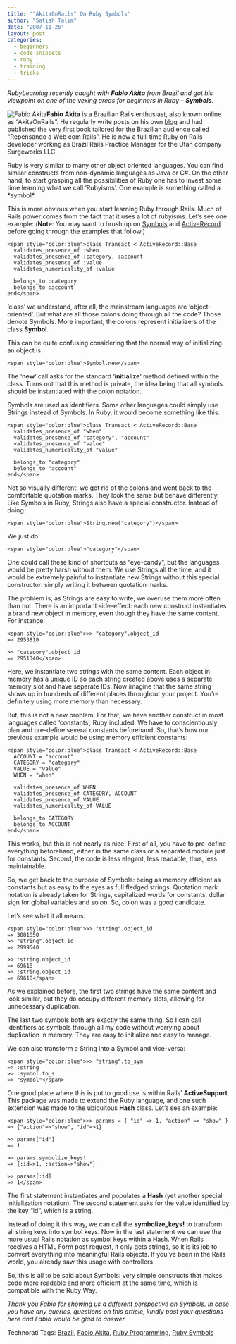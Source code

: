 ```yaml
---
title: '"AkitaOnRails" On Ruby Symbols'
author: "Satish Talim"
date: "2007-11-26"
layout: post
categories:
  - beginners
  - code snippets
  - ruby
  - training
  - tricks
---
```

*RubyLearning recently caught with **Fabio Akita** from Brazil and got
his viewpoint on one of the vexing areas for beginners in Ruby –
**Symbols**.*<!--more-->

![Fabio
Akita](http://www.rubylearning.com/images/akita.jpg "Fabio Akita")**Fabio
Akita** is a Brazilian Rails enthusiast, also known online as
“AkitaOnRails”. He regularly write posts on his own
[blog](http://www.akitaonrails.com/) and had published the very first
book tailored for the Brazilian audience called “Repensando a Web com
Rails”. He is now a full-time Ruby on Rails developer working as Brazil
Rails Practice Manager for the Utah company Surgeworks LLC.

Ruby is very similar to many other object oriented languages. You can
find similar constructs from non-dynamic languages as Java or C\#. On
the other hand, to start grasping all the possibilities of Ruby one has
to invest some time learning what we call ‘Rubyisms’. One example is
something called a \*symbol\*.

This is more obvious when you start learning Ruby through Rails. Much of
Rails power comes from the fact that it uses a lot of rubyisms. Let’s
see one example: (**Note**: You may want to brush up on
[Symbols](http://rubylearning.com/satishtalim/ruby_symbols.html) and
[ActiveRecord](http://rubylearning.com/satishtalim/ruby_activerecord_and_mysql.html)
before going through the examples that follow.)

    <span style="color:blue">class Transact < ActiveRecord::Base
      validates_presence_of :when
      validates_presence_of :category, :account
      validates_presence_of :value
      validates_numericality_of :value

      belongs_to :category
      belongs_to :account
    end</span>

‘class’ we understand, after all, the mainstream languages are
‘object-oriented’. But what are all those colons doing through all the
code? Those denote Symbols. More important, the colons represent
initializers of the class **Symbol**.

This can be quite confusing considering that the normal way of
initializing an object is:

    <span style="color:blue">Symbol.new</span>

The ‘**new**‘ call asks for the standard ‘**initialize**‘ method defined
within the class. Turns out that this method is private, the idea being
that all symbols should be instantiated with the colon notation.

Symbols are used as identifiers. Some other languages could simply use
Strings instead of Symbols. In Ruby, it would become something like
this:

    <span style="color:blue">class Transact < ActiveRecord::Base
      validates_presence_of "when"
      validates_presence_of "category", "account"
      validates_presence_of "value"
      validates_numericality_of "value"

      belongs_to "category"
      belongs_to "account"
    end</span>

Not so visually different: we got rid of the colons and went back to the
comfortable quotation marks. They look the same but behave differently.
Like Symbols in Ruby, Strings also have a special constructor. Instead
of doing:

    <span style="color:blue">String.new("category")</span>

We just do:

    <span style="color:blue">"category"</span>

One could call these kind of shortcuts as “eye-candy”, but the languages
would be pretty harsh without them. We use Strings all the time, and it
would be extremely painful to instantiate new Strings without this
special constructor: simply writing it between quotation marks.

The problem is, as Strings are easy to write, we overuse them more often
than not. There is an important side-effect: each new construct
instantiates a brand new object in memory, even though they have the
same content. For instance:

    <span style="color:blue">>> "category".object_id
    => 2953810

    >> "category".object_id
    => 2951340</span>

Here, we instantiate two strings with the same content. Each object in
memory has a unique ID so each string created above uses a separate
memory slot and have separate IDs. Now imagine that the same string
shows up in hundreds of different places throughout your project. You’re
definitely using more memory than necessary.

But, this is not a new problem. For that, we have another construct in
most languages called ‘constants’, Ruby included. We have to
conscientiously plan and pre-define several constants beforehand. So,
that’s how our previous example would be using memory efficient
constants:

    <span style="color:blue">class Transact < ActiveRecord::Base
      ACCOUNT = "account"
      CATEGORY = "category"
      VALUE = "value"
      WHEN = "when"

      validates_presence_of WHEN
      validates_presence_of CATEGORY, ACCOUNT
      validates_presence_of VALUE
      validates_numericality_of VALUE

      belongs_to CATEGORY
      belongs_to ACCOUNT
    end</span>

This works, but this is not nearly as nice. First of all, you have to
pre-define everything beforehand, either in the same class or a
separated module just for constants. Second, the code is less elegant,
less readable, thus, less maintainable.

So, we get back to the purpose of Symbols: being as memory efficient as
constants but as easy to the eyes as full fledged strings. Quotation
mark notation is already taken for Strings, capitalized words for
constants, dollar sign for global variables and so on. So, colon was a
good candidate.

Let’s see what it all means:

    <span style="color:blue">>> "string".object_id
    => 3001850
    >> "string".object_id
    => 2999540

    >> :string.object_id
    => 69618
    >> :string.object_id
    => 69618</span>

As we explained before, the first two strings have the same content and
look similar, but they do occupy different memory slots, allowing for
unnecessary duplication.

The last two symbols both are exactly the same thing. So I can call
identifiers as symbols through all my code without worrying about
duplication in memory. They are easy to initialize and easy to manage.

We can also transform a String into a Symbol and vice-versa:

    <span style="color:blue">>> "string".to_sym
    => :string
    >> :symbol.to_s
    => "symbol"</span>

One good place where this is put to good use is within Rails’
**ActiveSupport**. This package was made to extend the Ruby language,
and one such extension was made to the ubiquitous **Hash** class. Let’s
see an example:

    <span style="color:blue">>> params = { "id" => 1, "action" => "show" }
    => {"action"=>"show", "id"=>1}

    >> params["id"]
    => 1

    >> params.symbolize_keys!
    => {:id=>1, :action=>"show"}

    >> params[:id]
    => 1</span>

The first statement instantiates and populates a **Hash** (yet another
special initialization notation). The second statement asks for the
value identified by the key “id”, which is a string.

Instead of doing it this way, we can call the **symbolize\_keys!** to
transform all string keys into symbol keys. Now in the last statement we
can use the more usual Rails notation as symbol keys within a Hash. When
Rails receives a HTML Form post request, it only gets strings, so it is
its job to convert everything into meaningful Rails objects. If you’ve
been in the Rails world, you already saw this usage with controllers.

So, this is all to be said about Symbols: very simple constructs that
makes code more readable and more efficient at the same time, which is
compatible with the Ruby Way.

*Thank you Fabio for showing us a different perspective on Symbols. In
case you have any queries, questions on this article, kindly post your
questions here and Fabio would be glad to answer.*

Technorati Tags: [Brazil](http://technorati.com/tag/Brazil), [Fabio
Akita](http://technorati.com/tag/Fabio+Akita), [Ruby
Programming](http://technorati.com/tag/Ruby+Programming), [Ruby
Symbols](http://technorati.com/tag/Ruby+Symbols)

